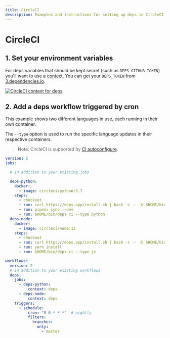 ```yaml
---
title: CircleCI
description: Examples and instructions for setting up deps in CircleCI
---
```


# CircleCI

## 1. Set your environment variables

For deps variables that should be kept secret (such as `DEPS_GITHUB_TOKEN`) you'll want to use a [context](https://circleci.com/docs/2.0/contexts/).
You can get your `DEPS_TOKEN` from [3.dependencies.io](https://3.dependencies.io).

[![CircleCI context for deps](/assets/img/screenshots/circleci-context.png)](/assets/img/screenshots/circleci-context.png)

## 2. Add a deps workflow triggered by cron

This example shows two different languages in use,
each running in their own container.

The `--type` option is used to run the specific language updates in their respective containers.

> Note: CircleCI is supported by [CI autoconfigure](/ci/#autoconfigure).

```yaml
version: 2
jobs:

  # in addition to your existing jobs

  deps-python:
    docker:
      - image: circleci/python:3.7
    steps:
      - checkout
      - run: curl https://deps.app/install.sh | bash -s -- -b $HOME/bin
      - run: pipenv sync --dev
      - run: $HOME/bin/deps ci --type python
  deps-node:
    docker:
      - image: circleci/node:12
    steps:
      - checkout
      - run: curl https://deps.app/install.sh | bash -s -- -b $HOME/bin
      - run: yarn install
      - run: $HOME/bin/deps ci --type js

workflows:
  version: 2
  # in addition to your existing workflows
  deps:
    jobs:
      - deps-python:
          context: deps
      - deps-node:
          context: deps
    triggers:
      - schedule:
          cron: "0 0 * * *"  # nightly
          filters:
            branches:
              only:
                - master
```
